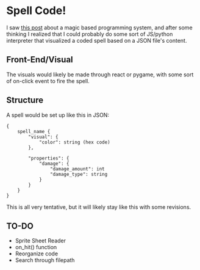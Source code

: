 # Spell Code!
I saw [this post](https://worldbuilding.stackexchange.com/questions/183368/magic-as-a-programming-language) about a magic based programming system, and after some thinking I realized that I could probably do some sort of JS/python interpreter that visualized a coded spell based on a JSON file's content. 

## Front-End/Visual
The visuals would likely be made through react or pygame, with some sort of on-click event to fire the spell.

## Structure
A spell would be set up like this in JSON:
```
{
    spell_name {
        "visual": {
            "color": string (hex code)
        },

        "properties": {
            "damage": {
                "damage_amount": int
                "damage_type": string
            }
        }
    }
}
```

This is all very tentative, but it will likely stay like this with some revisions.

## TO-DO
- Sprite Sheet Reader
- on_hit() function
- Reorganize code
- Search through filepath
